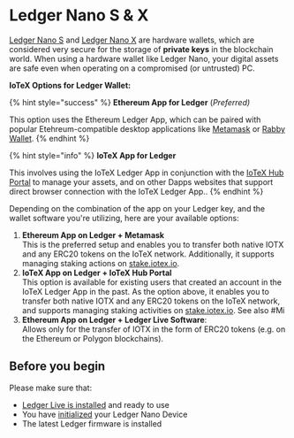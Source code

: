 # Ledger Nano S & X

[Ledger Nano S](https://www.ledger.com/products/ledger-nano-s) and [Ledger Nano X](https://shop.ledger.com/pages/ledger-nano-x) are hardware wallets, which are considered very secure for the storage of **private keys** in the blockchain world. When using a hardware wallet like Ledger Nano, your digital assets are safe even when operating on a compromised (or untrusted) PC.

**IoTeX Options for Ledger Wallet:**

{% hint style="success" %}
**Ethereum App for Ledger** (_Preferred)_

This option uses the Ethereum Ledger App, which can be paired with popular Etehreum-compatible desktop applications like [Metamask](https://metamask.io/) or [Rabby Wallet](https://therabbit.io/).&#x20;
{% endhint %}

{% hint style="info" %}
**IoTeX App for Ledger**

This involves using the IoTeX Ledger App in conjunction with the [IoTeX Hub Portal](https://hub.iotex.io/assets) to manage your assets, and on other Dapps websites that support direct browser connection with the IoTeX Ledger App..&#x20;
{% endhint %}

Depending on the combination of the app on your Ledger key, and the wallet software you're utilizing, here are your available options:

1. **Ethereum App on Ledger + Metamask** \
   This is the preferred setup and enables you to transfer both native IOTX and any ERC20 tokens on the IoTeX network. Additionally, it supports managing staking actions on [stake.iotex.io](https://stake.iotex.io/my-votes#myVote).&#x20;
2. **IoTeX App on Ledger + IoTeX Hub Portal**\
   This option is available for existing users that created an account in the IoTeX Ledger App in the past. As the option above, it enables you to transfer both native IOTX and any ERC20 tokens on the IoTeX network, and supports managing staking activities on [stake.iotex.io](https://stake.iotex.io/my-votes#myVote). See also #Mi
3. **Ethereum App on Ledger + Ledger Live Software**: \
   Allows only for the transfer of IOTX in the form of ERC20 tokens (e.g. on the Ethereum or Polygon blockchains).

## Before you begin

Please make sure that:

* [Ledger Live is installed](https://support.ledger.com/article/4404389606417-zd) and ready to use
* You have [initialized](https://support.ledgerwallet.com/hc/en-us/articles/360000613793) your Ledger Nano Device
* The latest Ledger firmware is installed
